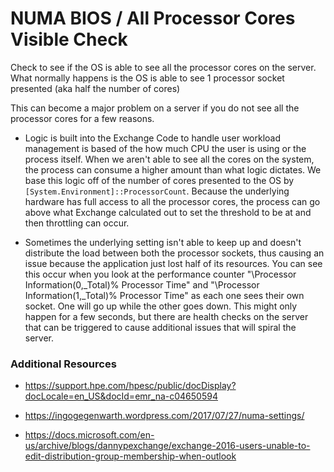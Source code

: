 # NUMA BIOS / All Processor Cores Visible Check

Check to see if the OS is able to see all the processor cores on the server. What normally happens is the OS is able to see 1 processor socket presented (aka half the number of cores)

This can become a major problem on a server if you do not see all the processor cores for a few reasons.

- Logic is built into the Exchange Code to handle user workload management is based of the how much CPU the user is using or the process itself. When we aren't able to see all the cores on the system, the process can consume a higher amount than what logic dictates. We base this logic off of the number of cores presented to the OS by `[System.Environment]::ProcessorCount`. Because the underlying hardware has full access to all the processor cores, the process can go above what Exchange calculated out to set the threshold to be at and then throttling can occur.

- Sometimes the underlying setting isn't able to keep up and doesn't distribute the load between both the processor sockets, thus causing an issue because the application just lost half of its resources. You can see this occur when you look at the performance counter "\Processor Information(0,_Total)\% Processor Time" and "\Processor Information(1,_Total)\% Processor Time" as each one sees their own socket. One will go up while the other goes down. This might only happen for a few seconds, but there are health checks on the server that can be triggered to cause additional issues that will spiral the server.


### Additional Resources

- https://support.hpe.com/hpesc/public/docDisplay?docLocale=en_US&docId=emr_na-c04650594

- https://ingogegenwarth.wordpress.com/2017/07/27/numa-settings/

- https://docs.microsoft.com/en-us/archive/blogs/dannypexchange/exchange-2016-users-unable-to-edit-distribution-group-membership-when-outlook